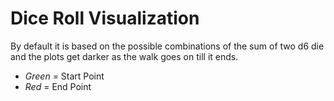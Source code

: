 # Dice Roll Visualization

By default it is based on the possible combinations of the sum of two d6 die and the plots get darker as the walk goes on till it ends.
- *Green* = Start Point
- *Red* = End Point
